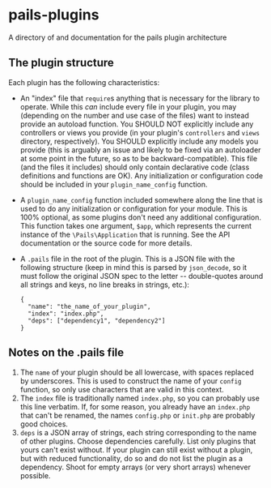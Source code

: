 pails-plugins
=============

A directory of and documentation for the pails plugin architecture

The plugin structure
--------------------

Each plugin has the following characteristics:
 * An "index" file that `require`s anything that is necessary for the library to operate.
   While this *can* include every file in your plugin, you may (depending on the number
   and use case of the files) want to instead provide an autoload function. You SHOULD NOT
   explicitly include any controllers or views you provide (in your plugin's `controllers`
   and `views` directory, respectively). You SHOULD explicitly include any models you
   provide (this is arguably an issue and likely to be fixed via an autoloader at some
   point in the future, so as to be backward-compatible). This file (and the files it
   includes) should only contain declarative code (class definitions and functions are
   OK). Any initialization or configuration code should be included in your
   `plugin_name_config` function.
 * A `plugin_name_config` function included somewhere along the line that is used to do
   any initialization or configuration for your module. This is 100% optional, as some
   plugins don't need any additional configuration. This function takes one argument,
   `$app`, which represents the current instance of the `\Pails\Application` that is
   running. See the API documentation or the source code for more details.
 * A `.pails` file in the root of the plugin. This is a JSON file with the following
   structure (keep in mind this is parsed by `json_decode`, so it must follow the original
   JSON spec to the letter -- double-quotes around all strings and keys, no line breaks in
   strings, etc.):

       {
         "name": "the_name_of_your_plugin",
         "index": "index.php",
         "deps": ["dependency1", "dependency2"]
       }

Notes on the .pails file
------------------------

1. The `name` of your plugin should be all lowercase, with spaces replaced by underscores.
   This is used to construct the name of your `config` function, so only use characters
   that are valid in this context.
2. The `index` file is traditionally named `index.php`, so you can probably use this line
   verbatim. If, for some reason, you already have an `index.php` that can't be renamed,
   the names `config.php` or `init.php` are probably good choices.
3. `deps` is a JSON array of strings, each string corresponding to the name of other
   plugins. Choose dependencies carefully. List only plugins that yours can't exist
   without. If your plugin can still exist without a plugin, but with reduced functionality,
   do so and do not list the plugin as a dependency. Shoot for empty arrays (or very short
   arrays) whenever possible.
